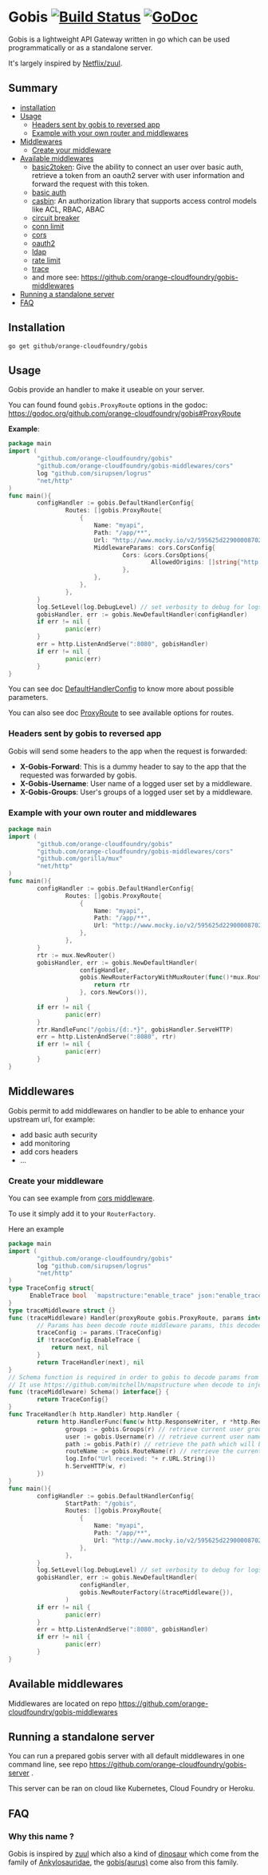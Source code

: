 # Gobis [![Build Status](https://travis-ci.org/orange-cloudfoundry/gobis.svg?branch=master)](https://travis-ci.org/orange-cloudfoundry/gobis) [![GoDoc](https://godoc.org/github.com/orange-cloudfoundry/gobis?status.svg)](https://godoc.org/github.com/orange-cloudfoundry/gobis)

Gobis is a lightweight API Gateway written in go which can be used programmatically or as a standalone server.

It's largely inspired by [Netflix/zuul](https://github.com/Netflix/zuul).

## Summary

- [installation](#installation)
- [Usage](#usage)
  - [Headers sent by gobis to reversed app](headers-sent-by-gobis-to-reversed-app)
  - [Example with your own router and middlewares](#example-with-your-own-router-and-middlewares)
- [Middlewares](#middlewares)
  - [Create your middleware](#create-your-middleware)
- [Available middlewares](https://github.com/orange-cloudfoundry/gobis-middlewares)
  - [basic2token](https://github.com/orange-cloudfoundry/gobis-middlewares#basic2token): Give the ability to connect an user over basic auth, retrieve a token from an oauth2 server with user information and forward the request with this token.
  - [basic auth](https://github.com/orange-cloudfoundry/gobis-middlewares#basic-auth)
  - [casbin](https://github.com/orange-cloudfoundry/gobis-middlewares#casbin): An authorization library that supports access control models like ACL, RBAC, ABAC
  - [circuit breaker](https://github.com/orange-cloudfoundry/gobis-middlewares#circuit-breaker)
  - [conn limit](https://github.com/orange-cloudfoundry/gobis-middlewares#conn-limit)
  - [cors](https://github.com/orange-cloudfoundry/gobis-middlewares#cors)
  - [oauth2](https://github.com/orange-cloudfoundry/gobis-middlewares#oauth2)
  - [ldap](https://github.com/orange-cloudfoundry/gobis-middlewares#ldap)
  - [rate limit](https://github.com/orange-cloudfoundry/gobis-middlewares#rate-limit)
  - [trace](https://github.com/orange-cloudfoundry/gobis-middlewares#trace)
  - and more see: https://github.com/orange-cloudfoundry/gobis-middlewares
- [Running a standalone server](#running-a-standalone-server)
- [FAQ](#faq)

## Installation

```
go get github/orange-cloudfoundry/gobis
```

## Usage

Gobis provide an handler to make it useable on your server.

You can found found `gobis.ProxyRoute` options in the godoc: https://godoc.org/github.com/orange-cloudfoundry/gobis#ProxyRoute

**Example**:

```go
package main
import (
        "github.com/orange-cloudfoundry/gobis"
        "github.com/orange-cloudfoundry/gobis-middlewares/cors"
        log "github.com/sirupsen/logrus"
        "net/http"
)
func main(){
        configHandler := gobis.DefaultHandlerConfig{
                Routes: []gobis.ProxyRoute{
                    {
                        Name: "myapi",
                        Path: "/app/**",
                        Url: "http://www.mocky.io/v2/595625d22900008702cd71e8",
                        MiddlewareParams: cors.CorsConfig{
                                Cors: &cors.CorsOptions{
                                        AllowedOrigins: []string{"http://localhost"},
                                },
                        },
                    },
                },
        }
        log.SetLevel(log.DebugLevel) // set verbosity to debug for logs
        gobisHandler, err := gobis.NewDefaultHandler(configHandler)
        if err != nil {
                panic(err)
        }
        err = http.ListenAndServe(":8080", gobisHandler)
        if err != nil {
                panic(err)
        }
}
```

You can see doc [DefaultHandlerConfig](https://godoc.org/github.com/orange-cloudfoundry/gobis#DefaultHandlerConfig) to know more about possible parameters.

You can also see doc [ProxyRoute](https://godoc.org/github.com/orange-cloudfoundry/gobis#ProxyRoute) to see available options for routes.

### Headers sent by gobis to reversed app

Gobis will send some headers to the app when the request is forwarded:

- **X-Gobis-Forward**: This is a dummy header to say to the app that the requested was forwarded by gobis.
- **X-Gobis-Username**: User name of a logged user set by a middleware.
- **X-Gobis-Groups**: User's groups of a logged user set by a middleware.

### Example with your own router and middlewares

```go
package main
import (
        "github.com/orange-cloudfoundry/gobis"
        "github.com/orange-cloudfoundry/gobis-middlewares/cors"
        "github.com/gorilla/mux"
        "net/http"
)
func main(){
        configHandler := gobis.DefaultHandlerConfig{
                Routes: []gobis.ProxyRoute{
                    {
                        Name: "myapi",
                        Path: "/app/**",
                        Url: "http://www.mocky.io/v2/595625d22900008702cd71e8",
                    },
                },
        }
        rtr := mux.NewRouter()
        gobisHandler, err := gobis.NewDefaultHandler(
                    configHandler,
                    gobis.NewRouterFactoryWithMuxRouter(func()*mux.Router{
                        return rtr
                    }, cors.NewCors()),
                )
        if err != nil {
                panic(err)
        }
        rtr.HandleFunc("/gobis/{d:.*}", gobisHandler.ServeHTTP)
        err = http.ListenAndServe(":8080", rtr)
        if err != nil {
                panic(err)
        }
}
```

## Middlewares

Gobis permit to add middlewares on handler to be able to enhance your upstream url, for example:
- add basic auth security
- add monitoring
- add cors headers
- ...

### Create your middleware

You can see example from [cors middleware](https://github.com/orange-cloudfoundry/gobis-middlewares/blob/master/cors.go).

To use it simply add it to your `RouterFactory`.

Here an example

```go
package main
import (
        "github.com/orange-cloudfoundry/gobis"
        log "github.com/sirupsen/logrus"
        "net/http"
)
type TraceConfig struct{
      EnableTrace bool  `mapstructure:"enable_trace" json:"enable_trace" yaml:"enable_trace"`
}
type traceMiddleware struct {}
func (traceMiddleware) Handler(proxyRoute gobis.ProxyRoute, params interface{}, next http.Handler) (http.Handler, error) {
        // Params has been decode route middleware params, this decoded agains schema you gave in schema function
        traceConfig := params.(TraceConfig)
        if !traceConfig.EnableTrace {
            return next, nil
        }
        return TraceHandler(next), nil
}
// Schema function is required in order to gobis to decode params from route and sent it back to handler function through `params`
// It use https://github.com/mitchellh/mapstructure when decode to inject in handler
func (traceMiddleware) Schema() interface{} {
        return TraceConfig{}
}
func TraceHandler(h http.Handler) http.Handler {
        return http.HandlerFunc(func(w http.ResponseWriter, r *http.Request) {
                groups := gobis.Groups(r) // retrieve current user groups set by other middlewares with gobis.AddGroups(r, "mygroup1", "mygroup2")
                user := gobis.Username(r) // retrieve current user name set by other middlewares with gobis.SetUsername(r, "username")
                path := gobis.Path(r) // retrieve the path which will be passed to upstream (wihtout trailling path name on your route)
                routeName := gobis.RouteName(r) // retrieve the current route name which use this handler
                log.Info("Url received: "+ r.URL.String())
                h.ServeHTTP(w, r)
        })
}
func main(){
        configHandler := gobis.DefaultHandlerConfig{
                StartPath: "/gobis",
                Routes: []gobis.ProxyRoute{
                    {
                        Name: "myapi",
                        Path: "/app/**",
                        Url: "http://www.mocky.io/v2/595625d22900008702cd71e8",
                    },
                },
        }
        log.SetLevel(log.DebugLevel) // set verbosity to debug for logs
        gobisHandler, err := gobis.NewDefaultHandler(
                    configHandler,
                    gobis.NewRouterFactory(&traceMiddleware{}),
                )
        if err != nil {
                panic(err)
        }
        err = http.ListenAndServe(":8080", gobisHandler)
        if err != nil {
                panic(err)
        }
}
```

## Available middlewares

Middlewares are located on repo https://github.com/orange-cloudfoundry/gobis-middlewares

## Running a standalone server

You can run a prepared gobis server with all default middlewares in one command line, see repo https://github.com/orange-cloudfoundry/gobis-server .

This server can be ran on cloud like Kubernetes, Cloud Foundry or Heroku.

## FAQ

### Why this name ?

Gobis is inspired by [zuul](https://github.com/Netflix/zuul) which also a kind of [dinosaur](https://www.wikiwand.com/en/Zuul) 
which come from the family of [Ankylosauridae](https://www.wikiwand.com/en/Ankylosauridae), the [gobis(aurus)](https://www.wikiwand.com/en/Gobisaurus) come also from this family.
